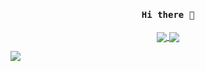 <!-- [![Zongnan Bao's github stats](https://github-readme-stats.vercel.app/api?username=bznick98&hide=issues,prs&show_icons=true&theme=gruvbox)](https://github.com/bznick98)
[![Zongnan's wakatime stats](https://github-readme-stats.vercel.app/api/wakatime?username=nick19981122)](https://github.com/anuraghazra/github-readme-stats)
[![Top Langs](https://github-readme-stats.vercel.app/api/top-langs/?username=bznick98&hide=html,jupyter%20notebook,Systemverilog,Verilog&layout=compact&langs_count=5&exclude_repo=malu_intern)](https://github.com/anuraghazra/github-readme-stats) -->

<h4 align="center"><samp> Hi there 👋  </samp></h4>

<p align="center">
  
  <a href="https://github.com/bznick98">
    <img align="center" src="https://github-readme-stats.vercel.app/api?username=bznick98&hide=issues,prs&show_icons=true&theme=gruvbox" />
  </a>
  <a href="https://github.com/bznick98">
    <img align="center" src="https://github-readme-stats.vercel.app/api/wakatime?username=nick19981122" />
  </a>
 
</p>


![](https://visitor-badge.glitch.me/badge?page_id=bznick98.bznick98)

